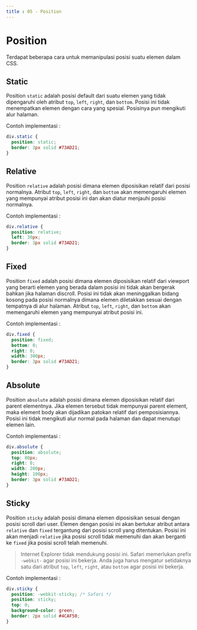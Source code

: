 ```yaml
---
title : 05 - Position
---
```

# Position

Terdapat beberapa cara untuk memanipulasi posisi suatu elemen dalam CSS.

## Static

Position `static` adalah posisi default dari suatu elemen yang tidak dipengaruhi oleh atribut `top`, `left`, `right`, dan `bottom`.
Posisi ini tidak menempatkan elemen dengan cara yang spesial. Posisinya pun mengikuti alur halaman.

Contoh implementasi :

```css
div.static {
  position: static;
  border: 3px solid #73AD21;
}
```

## Relative

Position `relative` adalah posisi dimana elemen diposisikan relatif dari posisi normalnya.
Atribut `top`, `left`, `right`, dan `bottom` akan memengaruhi elemen yang mempunyai atribut posisi ini dan akan diatur menjauhi posisi normalnya.

Contoh implementasi :

```css
div.relative {
  position: relative;
  left: 30px;
  border: 3px solid #73AD21;
}
```

## Fixed

Position `fixed` adalah posisi dimana elemen diposisikan relatif dari viewport yang berarti elemen yang berada dalam posisi ini tidak akan bergerak bahkan jika halaman discroll.
Posisi ini tidak akan meninggalkan bidang kosong pada posisi normalnya dimana elemen diletakkan sesuai dengan tempatnya di alur halaman.
Atribut `top`, `left`, `right`, dan `bottom` akan memengaruhi elemen yang mempunyai atribut posisi ini.

Contoh implementasi :

```css
div.fixed {
  position: fixed;
  bottom: 0;
  right: 0;
  width: 300px;
  border: 3px solid #73AD21;
}
```

## Absolute

Position `absolute` adalah posisi dimana elemen diposisikan relatif dari parent elementnya.
Jika elemen tersebut tidak mempunyai parent element, maka element body akan dijadikan patokan relatif dari pemposisiannya.
Posisi ini tidak mengikuti alur normal pada halaman dan dapat menutupi elemen lain.

Contoh implementasi :

```css
div.absolute {
  position: absolute;
  top: 80px;
  right: 0;
  width: 200px;
  height: 100px;
  border: 3px solid #73AD21;
}
```

## Sticky

Position `sticky` adalah posisi dimana elemen diposisikan sesuai dengan posisi scroll dari user.
Elemen dengan posisi ini akan bertukar atribut antara `relative` dan `fixed` tergantung dari posisi scroll yang ditentukan.
Posisi ini akan menjadi `relative` jika posisi scroll tidak memenuhi dan akan berganti ke `fixed` jika posisi scroll telah memenuhi.

> Internet Explorer tidak mendukung posisi ini. Safari memerlukan prefix `-webkit-` agar posisi ini bekerja. Anda juga harus mengatur setidaknya satu dari atribut `top`, `left`, `right`, atau `bottom` agar posisi ini bekerja.

Contoh implementasi :

```css
div.sticky {
  position: -webkit-sticky; /* Safari */
  position: sticky;
  top: 0;
  background-color: green;
  border: 2px solid #4CAF50;
}
```